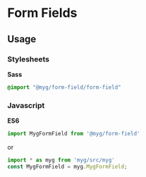 # Form Fields

## Usage

### Stylesheets

**Sass**

```sass
@import "@myg/form-field/form-field"
```

### Javascript

**ES6**

```js
import MygFormField from '@myg/form-field'
```

or

```js
import * as myg from 'myg/src/myg'
const MygFormField = myg.MygFormField;
```
